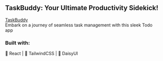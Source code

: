 ## TaskBuddy: Your Ultimate Productivity Sidekick!
[TaskBuddy](https://react-todo-app-delta-two.vercel.app/ "TaskBuddy App Link")
<br> 
Embark on a journey of seamless task management with this sleek Todo app
<br>
### Built with:
🚀 React | 🌈 TailwindCSS | 🌼 DaisyUI
